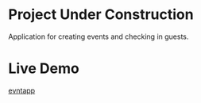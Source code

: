 # Project Under Construction
Application for creating events and checking in guests.

# Live Demo
[evntapp](https://eventapp-jg.herokuapp.com/)
